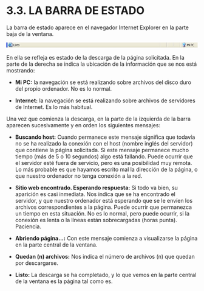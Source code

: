 
# 3.3. LA BARRA DE ESTADO

La barra de estado aparece en el navegador Internet Explorer en la parte baja de la ventana.


![2.21. Barra de estado. Captura de pantalla.](img/barra_de_estado.jpg)

En ella se refleja es estado de la descarga de la página solicitada. En la parte de la derecha se indica la ubicación de la información que se nos está mostrando:

- **Mi PC:** la navegación se está realizando sobre archivos del disco duro del propio ordenador. No es lo normal.

- **Internet:** la navegación se está realizando sobre archivos de servidores de Internet. Es lo más habitual.

Una vez que comienza la descarga, en la parte de la izquierda de la barra aparecen sucesivamente y en orden los siguientes mensajes:

- **Buscando host:** Cuando permanece este mensaje significa que todavía no se ha realizado la conexión con el host (nombre inglés del servidor) que contiene la página solicitada. Si este mensaje permanece mucho tiempo (más de 5 o 10 segundos) algo está fallando. Puede ocurrir que el servidor esté fuera de servicio, pero es una posibilidad muy remota. Lo más probable es que hayamos escrito mal la dirección de la página, o que nuestro ordenador no tenga conexión a la red.

- **Sitio web encontrado. Esperando respuesta:** Si todo va bien, su aparición es casi inmediata. Nos indica que se ha encontrado el servidor, y que nuestro ordenador está esperando que se le envíen los archivos correspondientes a la página. Puede ocurrir que permanezca un tiempo en esta situación. No es lo normal, pero puede ocurrir, si la conexión es lenta o la líneas están sobrecargadas (horas punta). Paciencia.

- **Abriendo página...:** Con este mensaje comienza a visualizarse la página en la parte central de la ventana.

- **Quedan (n) archivos:** Nos indica el número de archivos (n) que quedan por descargarse.

- **Listo:** La descarga se ha completado, y lo que vemos en la parte central de la ventana es la página tal como es.

 

